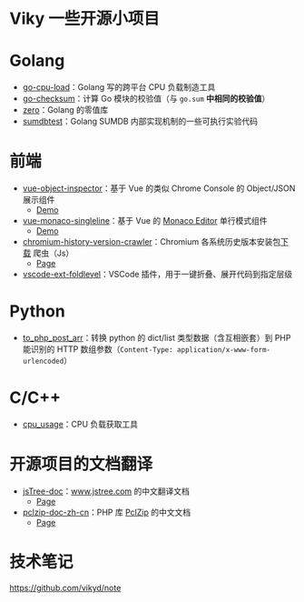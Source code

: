 # Viky 一些开源小项目

<!-- START doctoc generated TOC please keep comment here to allow auto update -->
<!-- END doctoc generated TOC please keep comment here to allow auto update -->

# Golang

- [go-cpu-load](https://github.com/vikyd/go-cpu-load)：Golang 写的跨平台 CPU 负载制造工具
- [go-checksum](https://github.com/vikyd/go-checksum)：计算 Go 模块的校验值（与 `go.sum` **中相同的校验值**）
- [zero](https://github.com/vikyd/zero)：Golang 的零值库
- [sumdbtest](https://github.com/vikyd/sumdbtest)：Golang SUMDB 内部实现机制的一些可执行实验代码

# 前端

- [vue-object-inspector](https://github.com/vikyd/vue-object-inspector)：基于 Vue 的类似 Chrome Console 的 Object/JSON 展示组件
  - [Demo](https://codesandbox.io/s/vue-object-inspector-demo-gjs9h?file=/src/components/InspectorDemo.vue)
- [vue-monaco-singleline](https://github.com/vikyd/vue-monaco-singleline)：基于 Vue 的 [Monaco Editor](https://github.com/microsoft/monaco-editor) 单行模式组件
  - [Demo](https://vikyd.github.io/vue-monaco-singleline-custom-language/)
- [chromium-history-version-crawler](https://github.com/vikyd/chromium-history-version-crawler)：Chromium 各系统历史版本安装包[下载](https://vikyd.github.io/download-chromium-history-version/) 爬虫（Js）
  - [Page](https://vikyd.github.io/download-chromium-history-version/)
- [vscode-ext-foldlevel](https://github.com/vikyd/vscode-ext-foldlevel)：VSCode 插件，用于一键折叠、展开代码到指定层级

# Python

- [to_php_post_arr](https://github.com/vikyd/to_php_post_arr)：转换 python 的 dict/list 类型数据（含互相嵌套）到 PHP 能识别的 HTTP 数组参数（`Content-Type: application/x-www-form-urlencoded`）

# C/C++

- [cpu_usage](https://github.com/vikyd/cpu_usage)：CPU 负载获取工具

# 开源项目的文档翻译

- [jsTree-doc](https://github.com/vikyd/jsTree-doc)：www.jstree.com 的中文翻译文档
  - [Page](https://vikyd.gitbooks.io/jstree/)
- [pclzip-doc-zh-cn](https://github.com/vikyd/pclzip-doc-zh-cn)：PHP 库 [PclZip](http://www.phpconcept.net/pclzip) 的中文文档
  - [Page](https://vikyd.gitbooks.io/pclzip/content/)

# 技术笔记

https://github.com/vikyd/note
